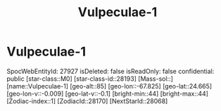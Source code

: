 ﻿---
title: "Vulpeculae-1"
location: [24.665,-67.825,85]
type: Station
tags:
- astro/Star

---

# Vulpeculae-1

SpocWebEntityId: 27927
isDeleted: false
isReadOnly: false
confidential: public
[star-class::M0]
[star-class-id::28193]
[Mass-sol::]
[name::Vulpeculae-1]
[geo-alt::85]
[geo-lon::-67.825]
[geo-lat::24.665]
[geo-lon-v::-0.009]
[geo-lat-v::-0.1]
[bright-min::44]
[bright-max::44]
[Zodiac-index::1]
[ZodiacId::28170]
[NextStarId::28068]

